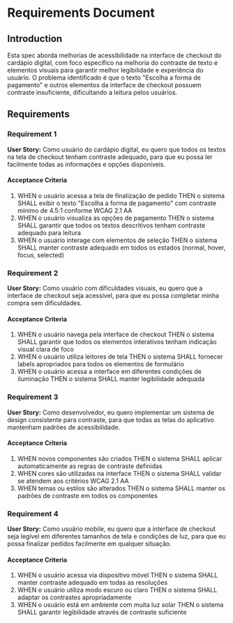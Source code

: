 # Requirements Document

## Introduction

Esta spec aborda melhorias de acessibilidade na interface de checkout do cardápio digital, com foco específico na melhoria do contraste de texto e elementos visuais para garantir melhor legibilidade e experiência do usuário. O problema identificado é que o texto "Escolha a forma de pagamento" e outros elementos da interface de checkout possuem contraste insuficiente, dificultando a leitura pelos usuários.

## Requirements

### Requirement 1

**User Story:** Como usuário do cardápio digital, eu quero que todos os textos na tela de checkout tenham contraste adequado, para que eu possa ler facilmente todas as informações e opções disponíveis.

#### Acceptance Criteria

1. WHEN o usuário acessa a tela de finalização de pedido THEN o sistema SHALL exibir o texto "Escolha a forma de pagamento" com contraste mínimo de 4.5:1 conforme WCAG 2.1 AA
2. WHEN o usuário visualiza as opções de pagamento THEN o sistema SHALL garantir que todos os textos descritivos tenham contraste adequado para leitura
3. WHEN o usuário interage com elementos de seleção THEN o sistema SHALL manter contraste adequado em todos os estados (normal, hover, focus, selected)

### Requirement 2

**User Story:** Como usuário com dificuldades visuais, eu quero que a interface de checkout seja acessível, para que eu possa completar minha compra sem dificuldades.

#### Acceptance Criteria

1. WHEN o usuário navega pela interface de checkout THEN o sistema SHALL garantir que todos os elementos interativos tenham indicação visual clara de foco
2. WHEN o usuário utiliza leitores de tela THEN o sistema SHALL fornecer labels apropriados para todos os elementos de formulário
3. WHEN o usuário acessa a interface em diferentes condições de iluminação THEN o sistema SHALL manter legibilidade adequada

### Requirement 3

**User Story:** Como desenvolvedor, eu quero implementar um sistema de design consistente para contraste, para que todas as telas do aplicativo mantenham padrões de acessibilidade.

#### Acceptance Criteria

1. WHEN novos componentes são criados THEN o sistema SHALL aplicar automaticamente as regras de contraste definidas
2. WHEN cores são utilizadas na interface THEN o sistema SHALL validar se atendem aos critérios WCAG 2.1 AA
3. WHEN temas ou estilos são alterados THEN o sistema SHALL manter os padrões de contraste em todos os componentes

### Requirement 4

**User Story:** Como usuário mobile, eu quero que a interface de checkout seja legível em diferentes tamanhos de tela e condições de luz, para que eu possa finalizar pedidos facilmente em qualquer situação.

#### Acceptance Criteria

1. WHEN o usuário acessa via dispositivo móvel THEN o sistema SHALL manter contraste adequado em todas as resoluções
2. WHEN o usuário utiliza modo escuro ou claro THEN o sistema SHALL adaptar os contrastes apropriadamente
3. WHEN o usuário está em ambiente com muita luz solar THEN o sistema SHALL garantir legibilidade através de contraste suficiente